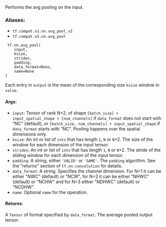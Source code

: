 Performs the avg pooling on the input.
### Aliases:
- `tf.compat.v1.nn.avg_pool_v2`
- `tf.compat.v2.nn.avg_pool`

```
 tf.nn.avg_pool(
    input,
    ksize,
    strides,
    padding,
    data_format=None,
    name=None
)
```
Each entry in `output` is the mean of the corresponding size `ksize` window in `value`.
#### Args:
- `input`: Tensor of rank N+2, of shape `[batch_size] + input_spatial_shape + [num_channels]` if `data_format` does not start with "NC" (default), or `[batch_size, num_channels] + input_spatial_shape` if `data_format` starts with "NC". Pooling happens over the spatial dimensions only.
- `ksize`: An int or list of `ints` that has length `1`, `N` or `N`+2. The size of the window for each dimension of the input tensor.
- `strides`: An int or list of `ints` that has length `1`, `N` or `N`+2. The stride of the sliding window for each dimension of the input tensor.
- `padding`: A string, either `'VALID'` or `'SAME'`. The `padding` algorithm. See the "returns" section of `tf.nn.convolution` for details.
- `data_format`: A string. Specifies the channel dimension. For N=1 it can be either "NWC" (default) or "NCW", for N=2 it can be either "NHWC" (default) or "NCHW" and for N=3 either "NDHWC" (default) or "NCDHW".
- `name`: Optional `name` for the operation.
#### Returns:
A `Tensor` of format specified by `data_format`. The average pooled output tensor.
